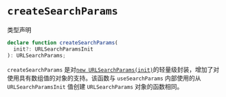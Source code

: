 # `createSearchParams`

类型声明

```ts
declare function createSearchParams(
  init?: URLSearchParamsInit
): URLSearchParams;
```

`createSearchParams` 是对[`new URLSearchParams(init)`](https://developer.mozilla.org/en-US/docs/Web/API/URLSearchParams/URLSearchParams)的轻量级封装，增加了对使用具有数组值的对象的支持。该函数与  `useSearchParams` 内部使用的从 `URLSearchParamsInit` 值创建 `URLSearchParams` 对象的函数相同。